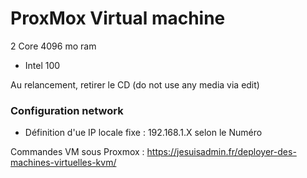 # ProxMox Virtual machine

2 Core
4096 mo ram
- Intel 100

Au relancement, retirer le CD (do not use any media via edit)

### Configuration network

- Définition d'ue IP locale fixe : 192.168.1.X selon le Numéro


Commandes VM sous Proxmox :
https://jesuisadmin.fr/deployer-des-machines-virtuelles-kvm/
